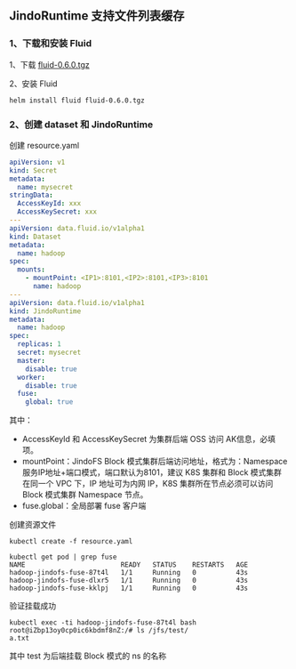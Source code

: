 ## JindoRuntime 支持文件列表缓存

### 1、下载和安装 Fluid
1、下载 [fluid-0.6.0.tgz](http://smartdata-binary.oss-cn-shanghai.aliyuncs.com/fluid/FuseOnly/fluid-0.6.0.tgz)

2、安装 Fluid
```shell
helm install fluid fluid-0.6.0.tgz
```

### 2、创建 dataset 和 JindoRuntime
创建 resource.yaml

```yaml
apiVersion: v1
kind: Secret
metadata:
  name: mysecret
stringData:
  AccessKeyId: xxx
  AccessKeySecret: xxx
---
apiVersion: data.fluid.io/v1alpha1
kind: Dataset
metadata:
  name: hadoop
spec:
  mounts:
    - mountPoint: <IP1>:8101,<IP2>:8101,<IP3>:8101
      name: hadoop
---
apiVersion: data.fluid.io/v1alpha1
kind: JindoRuntime
metadata:
  name: hadoop
spec:
  replicas: 1
  secret: mysecret
  master:
    disable: true
  worker:
    disable: true
  fuse:
    global: true
```
其中：
* AccessKeyId 和 AccessKeySecret 为集群后端 OSS 访问 AK信息，必填项。
* mountPoint：JindoFS Block 模式集群后端访问地址，格式为：Namespace服务IP地址+端口模式，端口默认为8101，建议 K8S 集群和 Block 模式集群在同一个 VPC 下，IP 地址可为内网 IP，K8S 集群所在节点必须可以访问 Block 模式集群 Namespace 节点。
* fuse.global：全局部署 fuse 客户端
  
创建资源文件
```shell
kubectl create -f resource.yaml
```

```shell
kubectl get pod | grep fuse
NAME                        READY   STATUS    RESTARTS   AGE
hadoop-jindofs-fuse-87t4l   1/1     Running   0          43s
hadoop-jindofs-fuse-dlxr5   1/1     Running   0          43s
hadoop-jindofs-fuse-kklpj   1/1     Running   0          43s
```

验证挂载成功
```shell
kubectl exec -ti hadoop-jindofs-fuse-87t4l bash
root@iZbp13oy0cp0ic6kbdmf8nZ:/# ls /jfs/test/
a.txt
```
其中 test 为后端挂载 Block 模式的 ns 的名称